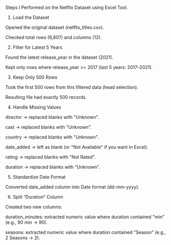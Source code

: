 Steps I Performed on the Netflix Dataset using Excel Tool.

1. Load the Dataset

Opened the original dataset (netflix_titles.csv).

Checked total rows (8,807) and columns (12).


2. Filter for Latest 5 Years

Found the latest release_year in the dataset (2021).

Kept only rows where release_year >= 2017 (last 5 years: 2017–2021).
 


3. Keep Only 500 Rows

Took the first 500 rows from this filtered data (head selection).

Resulting file had exactly 500 records.



4. Handle Missing Values

director → replaced blanks with "Unknown".

cast → replaced blanks with "Unknown".

country → replaced blanks with "Unknown".

date_added → left as blank (or "Not Available" if you want in Excel).

rating → replaced blanks with "Not Rated".

duration → replaced blanks with "Unknown".


5. Standardize Date Format

Converted date_added column into Date format (dd-mm-yyyy).


6. Split “Duration” Column

Created two new columns:

duration_minutes: extracted numeric value where duration contained "min" (e.g., 90 min → 90).

seasons: extracted numeric value where duration contained "Season" (e.g., 2 Seasons → 2).



